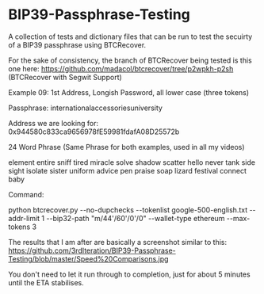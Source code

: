 # BIP39-Passphrase-Testing

A collection of tests and dictionary files that can be run to test the secuirty of a BIP39 passphrase using BTCRecover.

For the sake of consistency, the branch of BTCRecover being tested is this one here: https://github.com/madacol/btcrecover/tree/p2wpkh-p2sh (BTCRecover with Segwit Support)

Example 09: 1st Address, Longish Password, all lower case (three tokens)

Passphrase: internationalaccessoriesuniversity

Address we are looking for: 
0x944580c833ca9656978fE59981fdafA08D25572b

24 Word Phrase (Same Phrase for both examples, used in all my videos)

element entire sniff tired miracle solve shadow scatter hello never tank side sight isolate sister uniform advice pen praise soap lizard festival connect baby

Command:

python btcrecover.py --no-dupchecks --tokenlist google-500-english.txt --addr-limit 1 --bip32-path "m/44'/60'/0'/0" --wallet-type ethereum --max-tokens 3

The results that I am after are basically a screenshot similar to this:
https://github.com/3rdIteration/BIP39-Passphrase-Testing/blob/master/Speed%20Comparisons.jpg

You don't need to let it run through to completion, just for about 5 minutes until the ETA stabilises.

